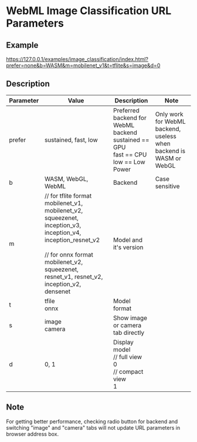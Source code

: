 WebML Image Classification URL Parameters
==

Example
-----------
https://127.0.0.1/examples/image_classification/index.html?prefer=none&b=WASM&m=mobilenet_v1&t=tflite&s=image&d=0

Description
-----------
| Parameter | Value | Description | Note |
|----|------|------|-----------|
| prefer | sustained, fast, low | Preferred backend for WebML backend<br>sustained == GPU<br>fast == CPU<br>low == Low Power |Only work for WebML backend, useless when backend is WASM or WebGL |
| b | WASM, WebGL, WebML | Backend | Case sensitive |
| m | // for tflite format <br>mobilenet_v1, mobilenet_v2, squeezenet, inception_v3, inception_v4, inception_resnet_v2 <br><br>// for onnx format <br>mobilenet_v2, squeezenet, resnet_v1, resnet_v2, inception_v2, densenet| Model and it's version ||
| t | tfile<br>onnx| Model format  | |
| s | image <br>camera | Show image or camera tab directly | |
| d | 0, 1  | Display model<br>// full view <br>0<br>// compact view<br>1  | |


Note
-----------
For getting better performance, checking radio button for backend and switching "image" and "camera" tabs will not update URL parameters in browser address box.